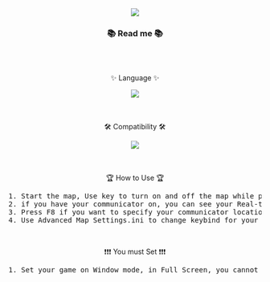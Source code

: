 <div align=center>
	<img src="https://capsule-render.vercel.app/api?type=waving&color=auto&height=200&section=header&text=Longvinter%20Advanced%20Map&fontSize=60" />	
</div>
<div align=center>
	<h3>📚 Read me 📚</h3><br><br>
	<p>✨ Language ✨</p>
</div>
<div align="center">
	<img src="https://img.shields.io/badge/AutoHotKey-334455?style=flat&logo=AutoHotkey&logoColor=white" />
</div>
<br><br>
<div align=center>
	<p>🛠 Compatibility 🛠</p>
</div>
<div align="center">
	<img src="https://img.shields.io/badge/Windows-0078D6?style=flat&logo=Windows&logoColor=white" />
</div>
<br>

<div align=center>

<br>
<p>🏆 How to Use 🏆</p>
<pre>
1. Start the map, Use key to turn on and off the map while playing (Default key is F1)
2. if you have your communicator on, you can see your Real-time location on the map (Blue Dot)
3. Press F8 if you want to specify your communicator location
4. Use Advanced Map Settings.ini to change keybind for your Map
</pre>
<br>
<p>❗❗❗ You must Set ❗❗❗</p>
<pre>
1. Set your game on Window mode, in Full Screen, you cannot see the Map over your game
</pre>

</div>
